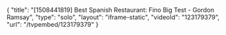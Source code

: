 {
    "title": "[1508441819] Best Spanish Restaurant: Fino Big Test - Gordon Ramsay",
    "type": "solo",
    "layout": "iframe-static",
    "videoId": "123179379",
    "url": "\/tvpembed\/123179379"
}